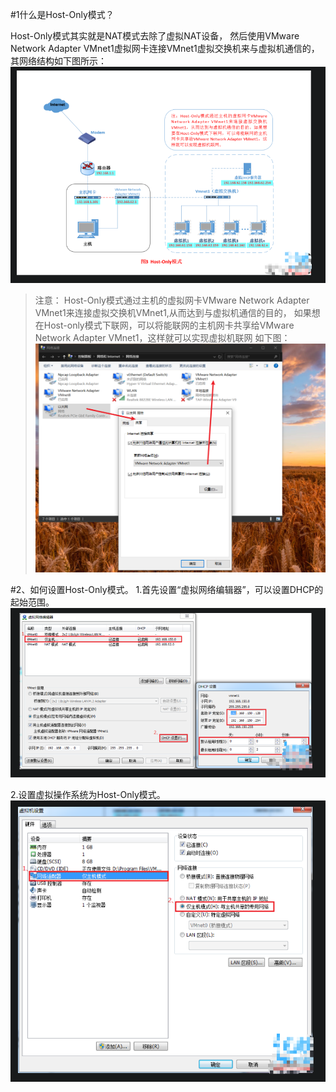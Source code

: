 #1什么是Host-Only模式？

Host-Only模式其实就是NAT模式去除了虚拟NAT设备，
然后使用VMware Network Adapter VMnet1虚拟网卡连接VMnet1虚拟交换机来与虚拟机通信的，其网络结构如下图所示：
![avatar](imgs-onlyHost/仅主机模式网络结构图.png)

>注意：
>Host-Only模式通过主机的虚拟网卡VMware Network Adapter VMnet1来连接虚拟交换机VMnet1,从而达到与虚拟机通信的目的，
>如果想在Host-only模式下联网，可以将能联网的主机网卡共享给VMware Network Adapter VMnet1，这样就可以实现虚拟机联网
>如下图：
![avatar](imgs-onlyHost/将宿主机的网络共享给VMnet1.png)



#2、如何设置Host-Only模式。
1.首先设置“虚拟网络编辑器”，可以设置DHCP的起始范围。
![avatar](imgs-onlyHost/设置vmware的网络.png)

2.设置虚拟操作系统为Host-Only模式。
![avatar](imgs-onlyHost/设置虚拟操作系统为仅主机模式.png)

